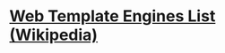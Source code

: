 # [Web Template Engines List (Wikipedia)](https://en.wikipedia.org/wiki/Comparison_of_web_template_engines)
